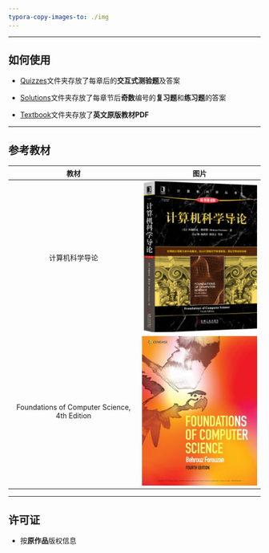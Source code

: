 ```yaml
---
typora-copy-images-to: ./img
---
```


------



## 如何使用

- <a href="Quizzes/">Quizzes</a>文件夹存放了每章后的**交互式测验题**及答案

- <a href="Solutions">Solutions</a>文件夹存放了每章节后**奇数**编号的**复习题**和**练习题**的答案

- <a href="Textbook">Textbook</a>文件夹存放了**英文原版教材PDF**

------



## 参考教材

|                     教材                     |                             图片                             |
| :------------------------------------------: | :----------------------------------------------------------: |
|                计算机科学导论                | ![image-20231227213319730](img/image-20231227213319730.png)  |
| Foundations of Computer Science, 4th Edition | ![e146ff701029cef9378328f15aa28958e6ee8e1488fe082b057229d7e14685ec](img/e146ff701029cef9378328f15aa28958e6ee8e1488fe082b057229d7e14685ec.jpg) |

------

## 许可证

- 按**原作品**版权信息


